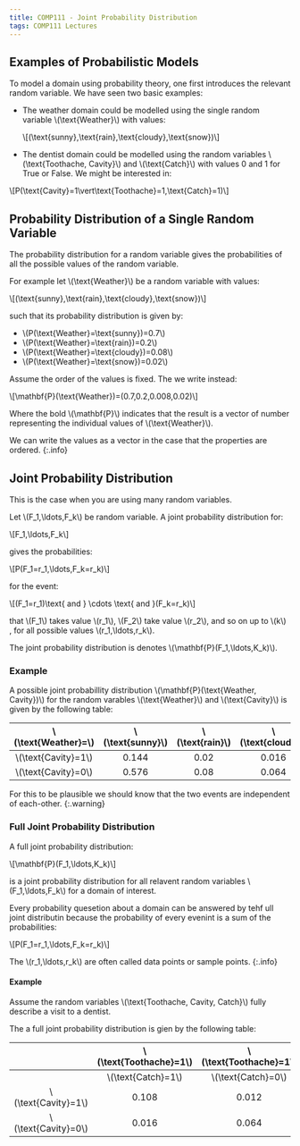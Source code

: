 ```yaml
---
title: COMP111 - Joint Probability Distribution
tags: COMP111 Lectures
---
```

## Examples of Probabilistic Models
To model a domain using probability theory, one first introduces the relevant random variable. We have seen two basic examples:

* The weather domain could be modelled using the single random variable &#92;(&#92;text{Weather}&#92;) with values:

	&#92;[(&#92;text{sunny},&#92;text{rain},&#92;text{cloudy},&#92;text{snow})&#92;]

* The dentist domain could be modelled using the random variables &#92;(&#92;text{Toothache, Cavity}&#92;) and &#92;(&#92;text{Catch}&#92;) with values 0 and 1 for True or False. We might be interested in:

&#92;[P(&#92;text{Cavity}=1&#92;vert&#92;text{Toothache}=1,&#92;text{Catch}=1)&#92;]

## Probability Distribution of a Single Random Variable
The probability distribution for a random variable gives the probabilities of all the possible values of the random variable.

For example let &#92;(&#92;text{Weather}&#92;) be a random variable with values:

&#92;[(&#92;text{sunny},&#92;text{rain},&#92;text{cloudy},&#92;text{snow})&#92;]

such that its probability distribution is given by:

* &#92;(P(&#92;text{Weather}=&#92;text{sunny})=0.7&#92;)
* &#92;(P(&#92;text{Weather}=&#92;text{rain})=0.2&#92;)
* &#92;(P(&#92;text{Weather}=&#92;text{cloudy})=0.08&#92;)
* &#92;(P(&#92;text{Weather}=&#92;text{snow})=0.02&#92;)

Assume the order of the values is fixed. The we write instead:

&#92;[&#92;mathbf{P}(&#92;text{Weather})=(0.7,0.2,0.008,0.02)&#92;]

Where the bold &#92;(&#92;mathbf{P}&#92;) indicates that the result is a vector of number representing the individual values of &#92;(&#92;text{Weather}&#92;).

We can write the values as a vector in the case that the properties are ordered.
{:.info}

## Joint Probability Distribution
This is the case when you are using many random variables.

Let &#92;(F_1,&#92;ldots,F_k&#92;) be random variable. A joint probability distribution for:

&#92;[F_1,&#92;ldots,F_k&#92;]

gives the probabilities:

&#92;[P(F_1=r_1,&#92;ldots,F_k=r_k)&#92;]

for the event:

&#92;[(F_1=r_1)&#92;text{ and } &#92;cdots &#92;text{ and }(F_k=r_k)&#92;]

that &#92;(F_1&#92;) takes value &#92;(r_1&#92;), &#92;(F_2&#92;) take value &#92;(r_2&#92;), and so on up to &#92;(k&#92;) , for all possible values &#92;(r_1,&#92;ldots,r_k&#92;).

The joint probability distribution is denotes &#92;(&#92;mathbf{P}(F_1,&#92;ldots,K_k)&#92;).

### Example
A possible joint probabillity distribution &#92;(&#92;mathbf{P}(&#92;text{Weather, Cavity})&#92;) for the random varables &#92;(&#92;text{Weather}&#92;) and &#92;(&#92;text{Cavity}&#92;) is given by the following table:

| &#92;(&#92;text{Weather}=&#92;) | &#92;(&#92;text{sunny}&#92;) | &#92;(&#92;text{rain}&#92;) | &#92;(&#92;text{cloudy}&#92;) | &#92;(&#92;text{snow}&#92;) |
| :-: |  :-: | :-: | :-: | :-: |
| &#92;(&#92;text{Cavity}=1&#92;) | 0.144 | 0.02 | 0.016 | 0.02 |
| &#92;(&#92;text{Cavity}=0&#92;) | 0.576 | 0.08 | 0.064 | 0.08 |

For this to be plausible we should know that the two events are independent of each-other.
{:.warning}

### Full Joint Probability Distribution

A full joint probability distribution:

&#92;[&#92;mathbf{P}(F_1,&#92;ldots,K_k)&#92;]

is a joint probability distribution for all relavent random variables &#92;(F_1,&#92;ldots,F_k&#92;) for a domain of interest.

Every probability quesetion about a domain can be answered by tehf ull joint distributin because the probability of every evenint is a sum of the probabilities:

&#92;[P(F_1=r_1,&#92;ldots,F_k=r_k)&#92;]

The &#92;(r_1,&#92;ldots,r_k&#92;) are often called data points or sample points.
{:.info}

#### Example
Assume the random variables &#92;(&#92;text{Toothache, Cavity, Catch}&#92;) fully describe a visit to a dentist. 

The a full joint probability distribution is gien by the following table:

| | &#92;(&#92;text{Toothache}=1&#92;) | &#92;(&#92;text{Toothache}=1&#92;) | &#92;(&#92;text{Toothache}=0&#92;) | &#92;(&#92;text{Toothache}=0&#92;) |
| :-: | :-: | :-: | :-: | :-: |
| | &#92;(&#92;text{Catch}=1&#92;) |  &#92;(&#92;text{Catch}=0&#92;) |  &#92;(&#92;text{Catch}=1&#92;) |  &#92;(&#92;text{Catch}=0&#92;) | 
| &#92;(&#92;text{Cavity}=1&#92;) | 0.108 | 0.012 | 0.072 | 0.008 |
| &#92;(&#92;text{Cavity}=0&#92;) | 0.016 | 0.064 | 0.144 | 0.576 |
